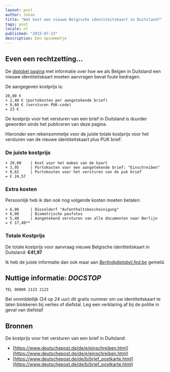 ```yaml
---
layout: post
author: Johan
title: "Wat kost een nieuwe Belgische identiteitskaart in Duitsland?"
tags: post
locale: nl
published: "2015-07-23"
description: Een opsommetje
---
```


## Even een rechtzetting...

De [diplobel pagina](http://countries.diplomatie.belgium.be/nl/duitsland/consulaire_informatie/identiteitskaart/) met informatie over hoe we als Belgen in Duitsland een nieuwe identiteitskaart moeten aanvragen bevat foute bedragen.

De aangegeven kostprijs is:

```text
20,00 €
+ 2,40 € (portokosten per aangetekende brief)
+ 0,60 € (versturen PUK-code)
= 23 €
```

De kostprijs voor het versturen van een brief in Duitsland is duurder geworden sinds het publiceren van deze pagina.

Hieronder een rekensommetje voor de juiste totale kostprijs voor het versturen van de nieuwe identiteitskaart plus PUK brief:

### De juiste kostprijs

```text
+ 20,00    | Kost voor het maken van de kaart
+ 3,95     | Portokosten voor een aangetekende brief: "Einschreiben"
+ 0,62     | Portokosten voor het versturen van de puk brief
= € 24,57
```

### Extra kosten

Persoonlijk heb ik dan ook nog volgende kosten moeten betalen:

```text
+ 6,00     | Düsseldorf "Aufenthaltsbescheinigung"
+ 6,00     | Biometrische pasfotos
+ 5,40     | Aangetekend versturen van alle documenten naar Berlijn
= € 17,40**
```

### Totale Kostprijs

De totale kostprijs voor aanvraag nieuwe Belgische identiteitskaart in Duitsland: **€41,97**

Ik heb de juiste informatie dan ook maar aan *Berlin@diplobel.fed.be* gemeld.

## Nuttige informatie: *DOCSTOP*

    TEL 00800 2123 2123

Bel onmiddellijk (24 op 24 uur) dit gratis nummer om uw identiteitskaart te laten blokkeren bij verlies of diefstal. Leg een verklaring af bij de politie in geval van diefstal!

## Bronnen

De kostprijs voor het versturen van een brief in Duitsland:

- [https://www.deutschepost.de/de/e/einschreiben.html](https://www.deutschepost.de/de/e/einschreiben.html)
- [https://www.deutschepost.de/de/b/brief_postkarte.html](https://www.deutschepost.de/de/b/brief_postkarte.html)
